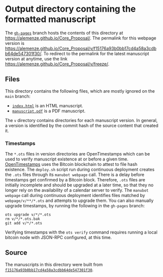 # Output directory containing the formatted manuscript

The [`gh-pages`](https://github.com/alemenze/Core_Proposal/tree/gh-pages) branch hosts the contents of this directory at <https://alemenze.github.io/Core_Proposal/>.
The permalink for this webpage version is <https://alemenze.github.io/Core_Proposal/v/f15176a93b0bb17cd4a58a3cdbb64de547301f30/>.
To redirect to the permalink for the latest manuscript version at anytime, use the link <https://alemenze.github.io/Core_Proposal/v/freeze/>.

## Files

This directory contains the following files, which are mostly ignored on the `main` branch:

+ [`index.html`](index.html) is an HTML manuscript.
+ [`manuscript.pdf`](manuscript.pdf) is a PDF manuscript.

The `v` directory contains directories for each manuscript version.
In general, a version is identified by the commit hash of the source content that created it.

### Timestamps

The `*.ots` files in version directories are OpenTimestamps which can be used to verify manuscript existence at or before a given time.
[OpenTimestamps](https://opentimestamps.org/) uses the Bitcoin blockchain to attest to file hash existence.
The `deploy.sh` script run during continuous deployment creates the `.ots` files through its `manubot webpage` call.
There is a delay before timestamps get confirmed by a Bitcoin block.
Therefore, `.ots` files are initially incomplete and should be upgraded at a later time, so that they no longer rely on the availability of a calendar server to verify.
The `manubot webpage` call during continuous deployment identifies files matched by `webpage/v/**/*.ots` and attempts to upgrade them.
You can also manually upgrade timestamps, by running the following in the `gh-pages` branch:

```shell
ots upgrade v/*/*.ots
rm v/*/*.ots.bak
git add v/*/*.ots
```

Verifying timestamps with the `ots verify` command requires running a local bitcoin node with JSON-RPC configured, at this time.

## Source

The manuscripts in this directory were built from
[`f15176a93b0bb17cd4a58a3cdbb64de547301f30`](https://github.com/alemenze/Core_Proposal/commit/f15176a93b0bb17cd4a58a3cdbb64de547301f30).
